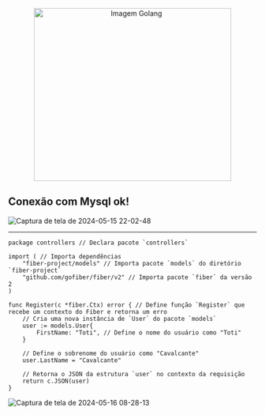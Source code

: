 <div style="text-align: center;">
  <img src="https://github.com/Romilsonlonan/projeto-go-fiber/assets/90980220/a2c8e078-efcf-4ba9-9cb2-4b9c70059c33" alt="Imagem Golang" style="width: 400px; height: 350px;">
</div>

## Conexão com Mysql ok!

![Captura de tela de 2024-05-15 22-02-48](https://github.com/Romilsonlonan/projeto-go-fiber/assets/90980220/59dccefd-6af6-4261-a873-3bc9350e00aa)

<hr>

```
package controllers // Declara pacote `controllers`

import ( // Importa dependências
    "fiber-project/models" // Importa pacote `models` do diretório `fiber-project`
    "github.com/gofiber/fiber/v2" // Importa pacote `fiber` da versão 2
)

func Register(c *fiber.Ctx) error { // Define função `Register` que recebe um contexto do Fiber e retorna um erro
    // Cria uma nova instância de `User` do pacote `models`
    user := models.User{
        FirstName: "Toti", // Define o nome do usuário como "Toti"
    }

    // Define o sobrenome do usuário como "Cavalcante"
    user.LastName = "Cavalcante"

    // Retorna o JSON da estrutura `user` no contexto da requisição
    return c.JSON(user)
}

```

![Captura de tela de 2024-05-16 08-28-13](https://github.com/Romilsonlonan/projeto-go-fiber/assets/90980220/eb45d396-0237-4ed6-8a90-79c294dc8ff9)




